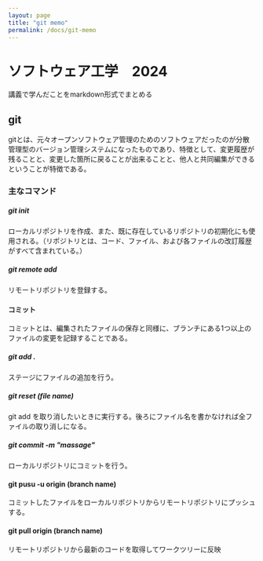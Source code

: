 ```yaml
---
layout: page
title: "git memo"
permalink: /docs/git-memo
---
```


# ソフトウェア工学　2024

講義で学んだことをmarkdown形式でまとめる

## git
gitとは、元々オープンソフトウェア管理のためのソフトウェアだったのが分散管理型のバージョン管理システムになったものであり、特徴として、変更履歴が残ることと、変更した箇所に戻ることが出来ることと、他人と共同編集ができるということが特徴である。

### 主なコマンド
##### git init
ローカルリポジトリを作成、また、既に存在しているリポジトリの初期化にも使用される。（リポジトリとは、コード、ファイル、および各ファイルの改訂履歴がすべて含まれている。）
##### git remote add
リモートリポジトリを登録する。

#### コミット
コミットとは、編集されたファイルの保存と同様に、ブランチにある1つ以上のファイルの変更を記録することである。
##### git add .
ステージにファイルの追加を行う。
##### git reset (file name)
git add を取り消したいときに実行する。後ろにファイル名を書かなければ全ファイルの取り消しになる。
##### git commit -m "massage"
ローカルリポジトリにコミットを行う。
#### git pusu -u origin (branch name)
コミットしたファイルをローカルリポジトリからリモートリポジトリにプッシュする。
#### git pull origin (branch name)
リモートリポジトリから最新のコードを取得してワークツリーに反映